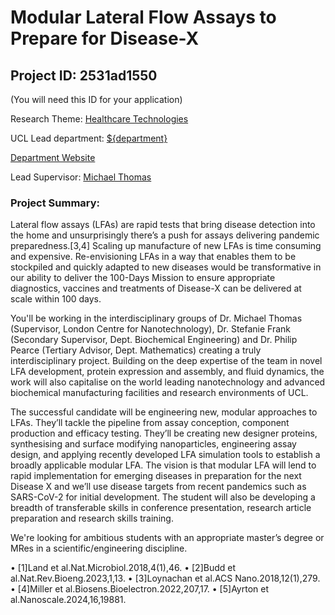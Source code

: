 # Modular Lateral Flow Assays to Prepare for Disease-X

## Project ID: **2531ad1550**
(You will need this ID for your application)

Research Theme: [Healthcare Technologies](../themes/healthcare-technologies.md)

UCL Lead department: [${department}](../departments/london-centre-for-nanotechnology.md)

[Department Website](https://www.london-nano.com)

Lead Supervisor: [Michael Thomas](https://profiles.ucl.ac.uk/75670)

### Project Summary:

Lateral flow assays (LFAs) are rapid tests that bring disease detection into the home and unsurprisingly there’s a push for assays delivering pandemic preparedness.[3,4] Scaling up manufacture of new LFAs is time consuming and expensive. Re-envisioning LFAs in a way that enables them to be stockpiled and quickly adapted to new diseases would be transformative in our ability to deliver the 100-Days Mission to ensure appropriate diagnostics, vaccines and treatments of Disease-X can be delivered at scale within 100 days. 

You'll be working in the interdisciplinary groups of Dr. Michael Thomas (Supervisor, London Centre for Nanotechnology), Dr. Stefanie Frank (Secondary Supervisor, Dept. Biochemical Engineering) and Dr. Philip Pearce (Tertiary Advisor, Dept. Mathematics) creating a truly interdisciplinary project. Building on the deep expertise of the team in novel LFA development, protein expression and assembly, and fluid dynamics, the work will also capitalise on the world leading nanotechnology and advanced biochemical manufacturing facilities and research environments of UCL. 

The successful candidate will be engineering new, modular approaches to LFAs. They’ll tackle the pipeline from assay conception, component production and efficacy testing. They’ll be creating new designer proteins, synthesising and surface modifying nanoparticles, engineering assay design, and applying recently developed LFA simulation tools to establish a broadly applicable modular LFA. The vision is that modular LFA will lend to rapid implementation for emerging diseases in preparation for the next Disease X and we’ll use disease targets from recent pandemics such as SARS-CoV-2 for initial development. The student will also be developing a breadth of transferable skills in conference presentation, research article preparation and research skills training.

We're looking for ambitious students with an appropriate master’s degree or MRes in a scientific/engineering discipline. 

•	[1]Land et al.Nat.Microbiol.2018,4(1),46. 
•	[2]Budd et al.Nat.Rev.Bioeng.2023,1,13.
•	[3]Loynachan et al.ACS Nano.2018,12(1),279.
•	[4]Miller et al.Biosens.Bioelectron.2022,207,17.
•	[5]Ayrton et al.Nanoscale.2024,16,19881.
